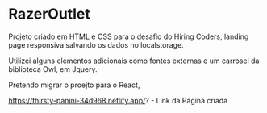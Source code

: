 # RazerOutlet

Projeto criado em HTML e CSS para o desafio do Hiring Coders, landing page responsiva salvando os dados no localstorage.

Utilizei alguns elementos adicionais como fontes externas e um carrosel da biblioteca Owl, em Jquery.

Pretendo migrar o proejto para o React,

https://thirsty-panini-34d968.netlify.app/? - Link da Página criada
